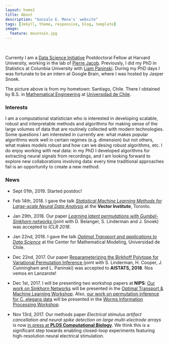 ```yaml
---
layout: home2
title: About
description: "Gonzalo E. Mena's' website"
tags: [Jekyll, theme, responsive, blog, template]
image:
  feature: mountain.jpg
---
```

<br>

Currenty I am a [Data Science Initiative](https://datascience.harvard.edu/) Postdoctoral Fellow at Harvard University, working in the lab of [Pierre Jacob](https://sites.google.com/site/pierrejacob/?pli=1&authuser=1). Previously, I did my PhD in Statistics at Columbia University with [Liam Paninski](http://www.stat.columbia.edu/~liam/). During my PhD days I was fortunate to be an intern at Google Brain, where I was hosted by Jasper Snoek. 

The picture above is from my hometown: Santiago, Chile. There I obtained by B.S. in [Mathematical Engineering](http://www.dim.uchile.cl/) at [Universidad de Chile](http://www.uchile.cl).


### Interests

I am a computational statistician who is interested in developing scalable, robust and interpretable methods and algorithms for making sense of the large volumes of data that are routinely collected with modern technologies. Some questions I am interested in currently are: what makes popular algorithms work well in certain regimes (e.g. dimension) but not others, what makes models robust and how can we desing robust algorithms, etc. I do enjoy working with real data: in my PhD I developed algorithms for extracting neural signals from recordings, and I am looking forward to explore new collaborations involving data: every time traditional approaches fail is an opportunity to create a new method.



### News
* Sept 01th, 2019. Started postdoc!

* Feb 14th, 2018. I gave the talk [*Statistical Machine Learning Methods for
                                   Large-scale Neural Data Analysis*](http://www.stat.columbia.edu/~gonzalo/pubs/talks/MLNeuroscience.pdf) at the **Vector Institute**, Toronto.

* Jan 29th, 2018. Our paper [*Learning latent permutations with Gumbel-Sinkhorn networks* 
                             ](https://arxiv.org/abs/1802.08665) (joint with D. Belanger, S. Linderman and J. Snoek) was accepted to *ICLR 2018*.

* Jan 22nd, 2018. I gave the talk [*Optimal Transport and applications to Data Science*](http://www.stat.columbia.edu/~gonzalo/pubs/talks/OTTalk.pdf) at the Center for Mathematical Modeling, Universidad de Chile.
                                                                                       
* Dec 22nd, 2017. Our paper [Reparameterizing the Birkhoff Polytope for Variational Permutation Inference
](https://arxiv.org/abs/1710.09508) (joint with S. Linderman, H. Cooper, J. Cunningham and L. Paninski) was accepted to **AISTATS, 2018**. Nos vemos en Lanzarote!

* Dec 1st, 2017. I will be presenting two workshop papers at **NIPS**: [Our work on Sinkhorn Networks](http://www.stat.columbia.edu/~gonzalo/pubs/SinkhornOT.pdf) will be presented in the [Optimal Transport & Machine Learning Workshop](http://otml17.marcocuturi.net/). Also, [our work on permutation inference for C. elegans data](http://www.stat.columbia.edu/~gonzalo/pubs/PermutationWorms.pdf) will be presented in the [Worms Information Processing Workshop](https://sites.google.com/site/wwnip2017/).

* Nov 13rd, 2017. Our methods paper *Electrical stimulus artifact cancellation and neural spike detection on large multi-electrode arrays* is  now [in press at **PLOS Computational Biology**](http://journals.plos.org/ploscompbiol/article?id=10.1371/journal.pcbi.1005842). We think this is a significant step towards enabling closed-loop experiments featuring high-resolution neural electrical stimulation.




